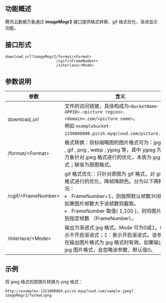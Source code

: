 ## 功能概述
腾讯云数据万象通过 **imageMogr2** 接口提供格式转换、gif 格式优化、渐进显示功能。

## 接口形式

```
download_url?imageMogr2/format/<Format>
					   /cgif/<FrameNumber>
					   /interlace/<Mode>
```

## 参数说明

| 参数                 | 含义                                                         |
| -------------------- | ------------------------------------------------------------ |
| download_url         | 文件的访问链接，具体构成为`<BucketName-APPID>.<picture region>.<domain>.com/<picture name>`，<br>例如 `examplebucket-1250000000.picsh.myqcloud.com/picture.jpeg`。 |
| /format/&lt;Format>  | 格式转换：目标缩略图的图片格式可为：jpg , bmp , gif , png , webp , yjpeg 等，其中 yjpeg 为数据万象针对 jpeg 格式进行的优化，本质为 jpg 格式；缺省为原图格式。 |
| /cgif/&lt;FrameNumber&gt;  | gif 格式优化：只针对原图为 gif 格式，对 gif 图片格式进行的优化，降帧降颜色。分为以下两种情况：<li>FrameNumber=1，则按照默认帧数30处理，如果图片帧数大于该帧数则截取。<li>FrameNumber 取值( 1,100 ]，则将图片压缩到指定帧数 （FrameNumber）。 |
| /interlace/&lt;Mode> | 输出为渐进式 jpg 格式。Mode 可为0或1。0：表示不开启渐进式；1：表示开启渐进式。该参数仅在输出图片格式为 jpg 格式时有效。如果输出非 jpg 图片格式，会忽略该参数，默认值0。 |

## 示例
将 jpeg 格式的原图片转换为 png 格式：

```
http://examples-1251000004.picsh.myqcloud.com/sample.jpeg?imageMogr2/format/png
```
